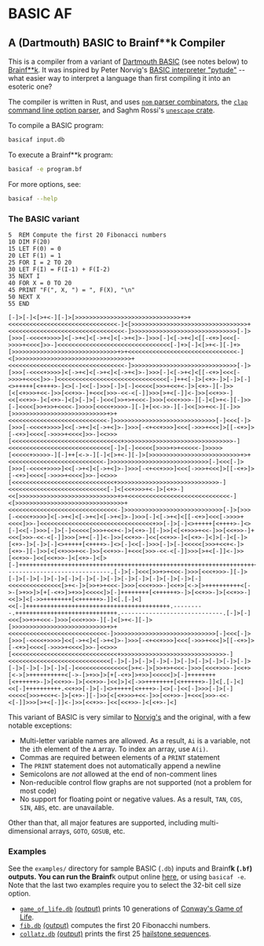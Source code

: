 # BASIC AF
## A (Dartmouth) BASIC to Brainf**k Compiler

This is a compiler from a variant of [Dartmouth BASIC](https://en.wikipedia.org/wiki/Dartmouth_BASIC) (see notes below) to [Brainf**k](https://en.wikipedia.org/wiki/Brainfuck). It was inspired by Peter Norvig's [BASIC interpreter "pytude"](https://github.com/norvig/pytudes/blob/master/ipynb/BASIC.ipynb) -- what easier way to interpret a language than first compiling it into an esoteric one?

The compiler is written in Rust, and uses [`nom` parser combinators](https://github.com/Geal/nom), the [`clap` command line option parser](https://clap.rs/), and Saghm Rossi's [`unescape` crate](https://github.com/saghm/unescape-rs).

To compile a BASIC program:
```bash
basicaf input.db
```

To execute a Brainf**k program:
```bash
basicaf -e program.bf
```

For more options, see:
```bash
basicaf --help
```

### The BASIC variant

```basic
5  REM Compute the first 20 Fibonacci numbers 
10 DIM F(20)
15 LET F(0) = 0
20 LET F(1) = 1
25 FOR I = 2 TO 20
30 LET F(I) = F(I-1) + F(I-2)
35 NEXT I
40 FOR X = 0 TO 20
45 PRINT "F(", X, ") = ", F(X), "\n"
50 NEXT X
55 END
```

```brainfuck
[-]>[-]<[>+<-][-]>[>>>>>>>>>>>>>>>>>>>>>>>>>>>>>>+>+<<<<<<<<<<<<<<<<<<<<<<<<<<<<<<<-]<[>>>>>>>>>>>>>>>>>>>>>>>>>>>>>>>>>+<<<<<<<<<<<<<<<<<<<<<<<<<<<<<<<<<-]>>>>>>>>>>>>>>>>>>>>>>>>>>>>>>[-]>[>>>[-<<<<+>>>>]<[->+<]<[->+<]<[->+<]>-]>>>[-]<[->+<]<[[-<+>]<<<[->>>>+<<<<]>>-]<<<<<<<<<<<<<<<<<<<<<<<<<<<<<<<<[-]+>[-]<[>+<-][-]+>[>>>>>>>>>>>>>>>>>>>>>>>>>>>>>>+>+<<<<<<<<<<<<<<<<<<<<<<<<<<<<<<<-]<[>>>>>>>>>>>>>>>>>>>>>>>>>>>>>>>>>+<<<<<<<<<<<<<<<<<<<<<<<<<<<<<<<<<-]>>>>>>>>>>>>>>>>>>>>>>>>>>>>>>[-]>[>>>[-<<<<+>>>>]<[->+<]<[->+<]<[->+<]>-]>>>[-]<[->+<]<[[-<+>]<<<[->>>>+<<<<]>>-]<<<<<<<<<<<<<<<<<<<<<<<<<<<<<<<[-]++<[-]>[<+>-]>[-]>[-]<>+++++[<++++>-]<>[-]<<[-]>>>[-]>[-]<<<<<[>>>+<<+<-]>[<+>-][-]>>[<[<+>>>+<<-]>>[<<+>>-]+<<<[>>>-<<-<[-]]>>>[>+<[-]]<-]>>[<<+>>-]<<[<<+>>-]<[<+>-]<[>[-]>[-]<<<[>>+>+<<<-]>>>[<<<+>>>-][-]<[>+<-][-]>>[-]<<<<[>>+>>+<<<<-]>>>>[<<<<+>>>>-][-]+[<<->>-][-]<<[>>+<<-][-]>>[>>>>>>>>>>>>>>>>>>>>>>>>>>>+>+<<<<<<<<<<<<<<<<<<<<<<<<<<<<-]>>>>>>>>>>>>>>>>>>>>>>>>>>>>>[-]<<<[-]>[>>>[-<<<<+>>>>]<<[->+<]<[->+<]>-]>>>[-<+<<+>>>]<<<[->>>+<<<]>[[-<+>]>[-<+>]<<<<[->>>>+<<<<]>>-]<<>>>[<<<<<<<<<<<<<<<<<<<<<<<<<<<<<<<+>>>>>>>>>>>>>>>>>>>>>>>>>>>>>>>-]<<<<<<<<<<<<<<<<<<<<<<<<<<<<<[-]>[-]<<<<<[>>>>+>+<<<<<-]>>>>>[<<<<<+>>>>>-][-]++[<->-][-]<[>+<-][-]>[>>>>>>>>>>>>>>>>>>>>>>>>>>+>+<<<<<<<<<<<<<<<<<<<<<<<<<<<-]>>>>>>>>>>>>>>>>>>>>>>>>>>>>[-]<<<[-]>[>>>[-<<<<+>>>>]<<[->+<]<[->+<]>-]>>>[-<+<<+>>>]<<<[->>>+<<<]>[[-<+>]>[-<+>]<<<<[->>>>+<<<<]>>-]<<>>>[<<<<<<<<<<<<<<<<<<<<<<<<<<<<<+>>>>>>>>>>>>>>>>>>>>>>>>>>>>>-]<<<<<<<<<<<<<<<<<<<<<<<<<<<<[-]<[<<+>>>+<-]>[<+>-]<<[>>>>>>>>>>>>>>>>>>>>>>>>>>>>+>+<<<<<<<<<<<<<<<<<<<<<<<<<<<<<-]<[>>>>>>>>>>>>>>>>>>>>>>>>>>>>>>>+<<<<<<<<<<<<<<<<<<<<<<<<<<<<<<<-]>>>>>>>>>>>>>>>>>>>>>>>>>>>>[-]>[>>>[-<<<<+>>>>]<[->+<]<[->+<]<[->+<]>-]>>>[-]<[->+<]<[[-<+>]<<<[->>>>+<<<<]>>-]<<<<<<<<<<<<<<<<<<<<<<<<<<<<<<<<+>>[-]>[-]<>+++++[<++++>-]<>[-]<<[-]>>>[-]>[-]<<<<<[>>>+<<+<-]>[<+>-][-]>>[<[<+>>>+<<-]>>[<<+>>-]+<<<[>>>-<<-<[-]]>>>[>+<[-]]<-]>>[<<+>>-]<<[<<+>>-]<[<+>-]<]>[-]<[-]>[<+>-]>[-]>[-]<>+++++[<++++>-]<>[-]<<[-]>>>[-]>[-]<<<<<[>>>+<<+<-]>[<+>-][-]>>[<[<+>>>+<<-]>>[<<+>>-]+<<<[>>>-<<-<[-]]>>>[>+<[-]]<-]>>[<<+>>-]<<[<<+>>-]<[<+>-]<[>[-]++++++++++++++++++++++++++++++++++++++++++++++++++++++++++++++++++++++.------------------------------.[-]>[-]<<<[>>+>+<<<-]>>>[<<<+>>>-][-]>[-]>[-]>[-]>[-]>[-]>[-]>[-]>[-]>[-]>[-]>[-]>[-]>[-]>[-]<<<<<<<<<<<<<<<[>+<-]>[>>+>+<<<-]>>>[<<<+>>>-]<<+>[<->[>++++++++++<[->-[>+>>]>[+[-<+>]>+>>]<<<<<]>[-]++++++++[<++++++>-]>[<<+>>-]>[<<+>>-]<<]>]<[->>++++++++[<++++++>-]]<[.[-]<]<<[-]+++++++++++++++++++++++++++++++++++++++++.---------.+++++++++++++++++++++++++++++.-----------------------------.[-]>[-]<<<[>>+>+<<<-]>>>[<<<+>>>-][-]<[>+<-][-]>[>>>>>>>>>>>>>>>>>>>>>>>>>>>+>+<<<<<<<<<<<<<<<<<<<<<<<<<<<<-]>>>>>>>>>>>>>>>>>>>>>>>>>>>>>[-]<<<[-]>[>>>[-<<<<+>>>>]<<[->+<]<[->+<]>-]>>>[-<+<<+>>>]<<<[->>>+<<<]>[[-<+>]>[-<+>]<<<<[->>>>+<<<<]>>-]<<>>>[<<<<<<<<<<<<<<<<<<<<<<<<<<<<<<+>>>>>>>>>>>>>>>>>>>>>>>>>>>>>>-]<<<<<<<<<<<<<<<<<<<<<<<<<<<<<[-]>[-]>[-]>[-]>[-]>[-]>[-]>[-]>[-]>[-]>[-]>[-]>[-]>[-]>[-]<<<<<<<<<<<<<<<[>+<-]>[>>+>+<<<-]>>>[<<<+>>>-]<<+>[<->[>++++++++++<[->-[>+>>]>[+[-<+>]>+>>]<<<<<]>[-]++++++++[<++++++>-]>[<<+>>-]>[<<+>>-]<<]>]<[->>++++++++[<++++++>-]]<[.[-]<]<<[-]++++++++++.<<+>>[-]>[-]<>+++++[<++++>-]<>[-]<<[-]>>>[-]>[-]<<<<<[>>>+<<+<-]>[<+>-][-]>>[<[<+>>>+<<-]>>[<<+>>-]+<<<[>>>-<<-<[-]]>>>[>+<[-]]<-]>>[<<+>>-]<<[<<+>>-]<[<+>-]<]
```

This variant of BASIC is very similar to [Norvig's](https://github.com/norvig/pytudes/blob/master/ipynb/BASIC.ipynb) and the original, with a few notable exceptions:

* Multi-letter variable names are allowed. As a result, `Ai` is a variable, not the `i`th element of the `A` array. To index an array, use `A(i)`.
* Commas are required between elements of a `PRINT` statement
* The `PRINT` statement does not automatically append a newline
* Semicolons are *not* allowed at the end of non-comment lines
* Non-reducible control flow graphs are not supported (not a problem for most code)
* No support for floating point or negative values. As a result, `TAN`, `COS`, `SIN`, `ABS`, etc. are unavailable.

Other than that, all major features are supported, including multi-dimensional arrays, `GOTO`, `GOSUB`, etc.

### Examples

See the `examples/` directory for sample BASIC (`.db`) inputs and Brainf**k (`.bf`) outputs. You can run the Brainf**k output online [here](https://copy.sh/brainfuck), or using `basicaf -e`. Note that the last two examples require you to select the 32-bit cell size option.

* [`game_of_life.db`](https://raw.githubusercontent.com/RyanMarcus/basicaf/master/examples/game_of_life.db) [(output)](https://raw.githubusercontent.com/RyanMarcus/basicaf/master/examples/game_of_life.bf) prints 10 generations of [Conway's Game of Life](https://en.wikipedia.org/wiki/Conway%27s_Game_of_Life).
* [`fib.db`](https://raw.githubusercontent.com/RyanMarcus/basicaf/master/examples/fib.db) [(output)](https://raw.githubusercontent.com/RyanMarcus/basicaf/master/examples/fib.bf) computes the first 20 Fibonacchi numbers.
* [`collatz.db`](https://raw.githubusercontent.com/RyanMarcus/basicaf/master/examples/collatz.db) [(output)](https://raw.githubusercontent.com/RyanMarcus/basicaf/master/examples/collatz.bf) prints the first 25 [hailstone sequences](https://en.wikipedia.org/wiki/Collatz_conjecture).
